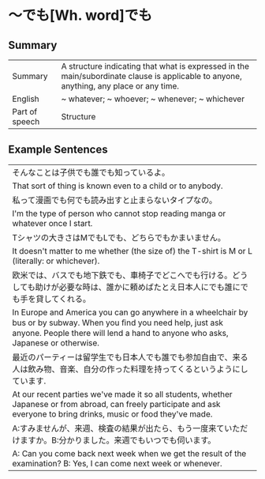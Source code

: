 # ～でも[Wh. word]でも

## Summary

<table><tr>   <td>Summary</td>   <td>A structure indicating that what is expressed in the main/subordinate clause is applicable to anyone, anything, any place or any time.</td></tr><tr>   <td>English</td>   <td>~ whatever; ~ whoever; ~ whenever; ~ whichever</td></tr><tr>   <td>Part of speech</td>   <td>Structure</td></tr></table>

## Example Sentences

<table><tr><td>そんなことは子供でも誰でも知っているよ。</td></tr><tr><td>That sort of thing is known even to a child or to anybody.</td></tr><tr><td>私って漫画でも何でも読み出すと止まらないタイプなの。</td></tr><tr><td>I'm the type of person who cannot stop reading manga or whatever once I start.</td></tr><tr><td>Tシャツの大きさはMでもLでも、どちらでもかまいません。</td></tr><tr><td>It doesn't matter to me whether (the size of) the T-shirt is M or L (literally: or whichever).</td></tr><tr><td>欧米では、バスでも地下鉄でも、車椅子でどこへでも行ける。どうしても助けが必要な時は、誰かに頼めばたとえ日本人にでも誰にでも手を貸してくれる。</td></tr><tr><td>In Europe and America you can go anywhere in a wheelchair by bus or by subway. When you ﬁnd you need help, just ask anyone. People there will lend a hand to anyone who asks, Japanese or otherwise.</td></tr><tr><td>最近のパーティーは留学生でも日本人でも誰でも参加自由で、来る人は飲み物、音楽、自分の作った料理を持ってくるというようにしています.</td></tr><tr><td>At our recent parties we've made it so all students, whether Japanese or from abroad, can freely participate and ask everyone to bring drinks, music or food they've made.</td></tr><tr><td>A:すみませんが、来週、検査の結果が出たら、もう一度来ていただけますか。B:分かりました。来週でもいつでも伺います。</td></tr><tr><td>A: Can you come back next week when we get the result of the examination? B: Yes, I can come next week or whenever.</td></tr></table>

